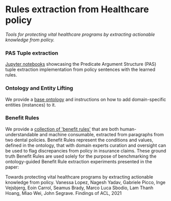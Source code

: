 # Rules extraction from Healthcare policy
*Tools for protecting vital healthcare programs by extracting actionable knowledge from policy.*

### PAS Tuple extraction
[Jupyter notebooks](spacy-extractor) showcasing the Predicate Argument Structure (PAS) tuple extraction implementation from policy sentences with the learned rules.

### Ontology and Entity Lifting
We provide a [base ontology](ontology-and-lifting) and instructions on how to add domain-specific entities (instances) to it.

### Benefit Rules
We provide a [collection of 'benefit rules'](benefit_rules.json) that are both human-understandable and machine consumable, extracted from paragraphs from two dental policies.  Benefit Rules represent the conditions and values, defined in the ontology, that with domain experts curation and oversight can be used to flag discrepancies from policy in insurance claims. These ground truth Benefit Rules are used solely for the purpose of benchmarking the ontology-guided Benefit Rule extraction experiments presented in the paper: 

Towards protecting vital healthcare programs by extracting actionable knowledge from policy. Vanessa Lopez, Nagesh Yadav, Gabriele Picco, Inge Vejsbjerg, Eoin Carrol, Seamus Brady, Marco Luca Sbodio,  Lam Thanh Hoang, Miao Wei, John Segrave. Findings of ACL, 2021

